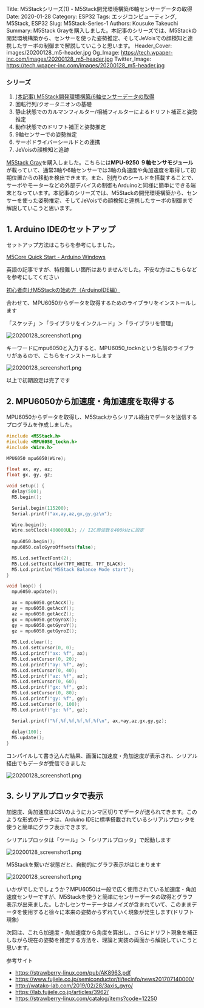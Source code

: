 Title: M5Stackシリーズ(1) - M5Stack開発環境構築/6軸センサーデータの取得
Date: 2020-01-28
Category: ESP32
Tags: エッジコンピューティング, M5Stack, ESP32
Slug: M5Stack-Series-1
Authors: Kousuke Takeuchi
Summary: M5Stack Grayを購入しました。本記事のシリーズでは、M5Stackの開発環境構築から、センサーを使った姿勢推定、そしてJeVoisでの顔検知と連携したサーボの制御まで解説していこうと思います。
Header_Cover: images/20200128_m5-header.jpg
Og_Image: https://tech.wpaper-inc.com/images/20200128_m5-header.jpg
Twitter_Image: https://tech.wpaper-inc.com/images/20200128_m5-header.jpg

### シリーズ

1. [(本記事) M5Stack開発環境構築/6軸センサーデータの取得](M5Stack-Series-1.html)
3. 回転行列/クオータニオンの基礎
4. 静止状態でのカルマンフィルター/相補フィルターによるドリフト補正と姿勢推定
5. 動作状態でのドリフト補正と姿勢推定
6. 9軸センサーでの姿勢推定
7. サーボドライバーシールドとの連携
8. JeVoisの顔検知と追跡

[M5Stack Gray](https://www.switch-science.com/catalog/3648/)を購入しました。こちらには**MPU-9250 ９軸センサモジュール**が載っていて、通常3軸や6軸センサーでは3軸の角速度や角加速度を取得して初期位置からの移動を検出できます。また、別売りのシールドを搭載することで、サーボやモーターなどの外部デバイスの制御もArduinoと同様に簡単にできる端末となっています。本記事のシリーズでは、M5Stackの開発環境構築から、センサーを使った姿勢推定、そしてJeVoisでの顔検知と連携したサーボの制御まで解説していこうと思います。



## 1. Arduino IDEのセットアップ

セットアップ方法はこちらを参考にしました。

[M5Core Quick Start - Arduino Windows](https://docs.m5stack.com/#/en/quick_start/m5core/m5stack_core_get_started_Arduino_Windows)

英語の記事ですが、特段難しい箇所はありませんでした。不安な方はこちらなどを参考にしてください

[初心者向けM5Stackの始め方（ArduinoIDE編）](https://www.google.com/search?q=m5stack+arduino&oq=m5stack+arduino&aqs=chrome..69i57.4730j0j7&sourceid=chrome&ie=UTF-8)



合わせて、MPU6050からデータを取得するためのライブラリをインストールします

「スケッチ」＞「ライブラリをインクルード」＞「ライブラリを管理」

![20200128_screenshot1.png](images/20200128_screenshot3.png)

キーワードにmpu6050と入力すると、MPU6050_tocknという名前のライブラリがあるので、こちらをインストールします

![20200128_screenshot1.png](images/20200128_screenshot4.png)

以上で初期設定は完了です

## 2. MPU6050から加速度・角加速度を取得する

MPU6050からデータを取得し、M5Stackからシリアル経由でデータを送信するプログラムを作成しました。

```c++
#include <M5Stack.h>
#include <MPU6050_tockn.h>
#include <Wire.h>

MPU6050 mpu6050(Wire);

float ax, ay, az;
float gx, gy, gz;

void setup() {
  delay(500);
  M5.begin();

  Serial.begin(115200);
  Serial.printf("ax,ay,az,gx,gy,gz\n");

  Wire.begin();
  Wire.setClock(400000UL); // I2C周波数を400kHzに設定
  
  mpu6050.begin();
  mpu6050.calcGyroOffsets(false);

  M5.Lcd.setTextFont(2);
  M5.Lcd.setTextColor(TFT_WHITE, TFT_BLACK);
  M5.Lcd.println("M5Stack Balance Mode start");
}

void loop() {
  mpu6050.update();

  ax = mpu6050.getAccX();
  ay = mpu6050.getAccY();
  az = mpu6050.getAccZ();
  gx = mpu6050.getGyroX();
  gy = mpu6050.getGyroY();
  gz = mpu6050.getGyroZ();
  
  M5.Lcd.clear();
  M5.Lcd.setCursor(0, 0);
  M5.Lcd.printf("ax: %f", ax);
  M5.Lcd.setCursor(0, 20);
  M5.Lcd.printf("ay: %f", ay);
  M5.Lcd.setCursor(0, 40);
  M5.Lcd.printf("az: %f", az);
  M5.Lcd.setCursor(0, 60);
  M5.Lcd.printf("gx: %f", gx);
  M5.Lcd.setCursor(0, 80);
  M5.Lcd.printf("gy: %f", gy);
  M5.Lcd.setCursor(0, 100);
  M5.Lcd.printf("gz: %f", gz);

  Serial.printf("%f,%f,%f,%f,%f,%f\n", ax,+ay,az,gx,gy,gz);
  
  delay(100);
  M5.update();
}
```

コンパイルして書き込んだ結果、画面に加速度・角加速度が表示され、シリアル経由でもデータが受信できました

![20200128_screenshot1.png](images/20200128_screenshot5.jpg)

## 3. シリアルプロッタで表示

加速度、角加速度はCSVのようにカンマ区切りでデータが送られてきます。このような形式のデータは、Arduino IDEに標準搭載されているシリアルプロッタを使うと簡単にグラフ表示できます。



シリアルプロッタは「ツール」＞「シリアルプロッタ」で起動します

![20200128_screenshot1.png](images/20200128_screenshot1.png)



M5Stackを繋いだ状態だと、自動的にグラフ表示がはじまります

![20200128_screenshot1.png](images/20200128_screenshot2.png)



いかがでしたでしょうか？MPU6050は一般で広く使用されている加速度・角加速度センサーですが、M5Stackを使うと簡単にセンサーデータの取得とグラフ表示が出来ました。しかしセンサーデータはノイズが含まれていて、このままデータを使用すると徐々に本来の姿勢からずれていく現象が発生します(ドリフト現象)

次回は、これら加速度・角加速度から角度を算出し、さらにドリフト現象を補正しながら現在の姿勢を推定する方法を、理論と実装の両面から解説していこうと思います。



参考サイト

- https://strawberry-linux.com/pub/AK8963.pdf
- https://www.fujiele.co.jp/semiconductor/ti/tecinfo/news201707140000/
- http://watako-lab.com/2019/02/28/3axis_gyro/
- https://lab.fujiele.co.jp/articles/3962/
- https://strawberry-linux.com/catalog/items?code=12250
